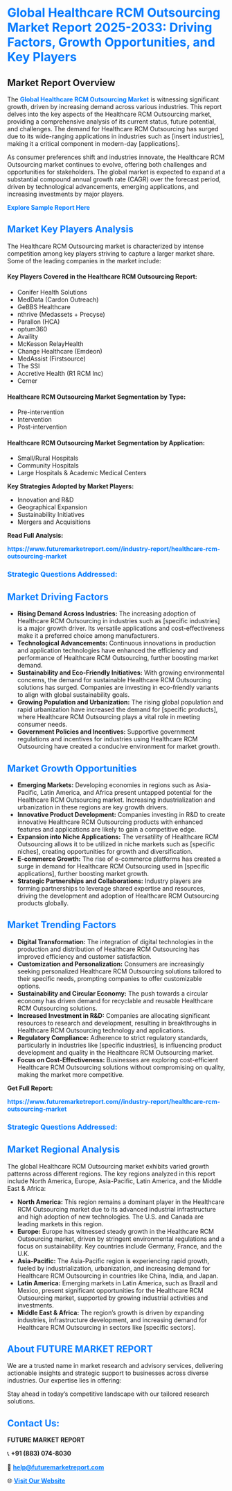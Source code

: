 <h1 style="color: #007BFF;">Global Healthcare RCM Outsourcing Market Report 2025-2033: Driving Factors, Growth Opportunities, and Key Players</h1>

<section id="overview">
<h2>Market Report Overview</h2>
<p>The <a href="https://www.futuremarketreport.com//industry-report/healthcare-rcm-outsourcing-market" style="color: #007BFF; text-decoration: none;"><strong>Global Healthcare RCM Outsourcing Market</strong></a> is witnessing significant growth, driven by increasing demand across various industries. This report delves into the key aspects of the Healthcare RCM Outsourcing market, providing a comprehensive analysis of its current status, future potential, and challenges. The demand for Healthcare RCM Outsourcing has surged due to its wide-ranging applications in industries such as [insert industries], making it a critical component in modern-day [applications].</p>
<p>As consumer preferences shift and industries innovate, the Healthcare RCM Outsourcing market continues to evolve, offering both challenges and opportunities for stakeholders. The global market is expected to expand at a substantial compound annual growth rate (CAGR) over the forecast period, driven by technological advancements, emerging applications, and increasing investments by major players.</p>
</section>

<section id="overview">
<p><a href="https://www.futuremarketreport.com//request-sample/reportId=80275" style="color: #007BFF; text-decoration: none;"><strong>Explore Sample Report Here</strong></a></p>
</section>

<section id="key-players">
<h2 style="color: #007BFF;">Market Key Players Analysis</h2>
<p>The Healthcare RCM Outsourcing market is characterized by intense competition among key players striving to capture a larger market share. Some of the leading companies in the market include:</p>
<h4>Key Players Covered in the Healthcare RCM Outsourcing Report:</h4>
<ul><li>Conifer Health Solutions</li><li>MedData (Cardon Outreach)</li><li>GeBBS Healthcare</li><li>nthrive (Medassets + Precyse)</li><li>Parallon (HCA)</li><li>optum360</li><li>Availity</li><li>McKesson RelayHealth</li><li>Change Healthcare (Emdeon)</li><li>MedAssist (Firstsource)</li><li>The SSI</li><li>Accretive Health (R1 RCM Inc)</li><li>Cerner</li></ul>
<h4>Healthcare RCM Outsourcing Market Segmentation by Type:</h4>
<ul><li>Pre-intervention</li><li>Intervention</li><li>Post-intervention</li></ul>

<h4>Healthcare RCM Outsourcing Market Segmentation by Application:</h4>
<ul><li>Small/Rural Hospitals</li><li>Community Hospitals</li><li>Large Hospitals &amp; Academic Medical Centers</li></ul>
<p><strong>Key Strategies Adopted by Market Players:</strong></p>
<ul>
<li>Innovation and R&D</li>
<li>Geographical Expansion</li>
<li>Sustainability Initiatives</li>
<li>Mergers and Acquisitions</li>
</ul>
</section>

<section>
<p><strong>Read Full Analysis: </strong></p><a href="https://www.futuremarketreport.com//industry-report/healthcare-rcm-outsourcing-market" style="color: #007BFF; text-decoration: none;"><strong>https://www.futuremarketreport.com//industry-report/healthcare-rcm-outsourcing-market</strong></a>
<h3 style="color: #007BFF;">Strategic Questions Addressed:</h3>
</section>

<section id="driving-factors">
<h2 style="color: #007BFF;">Market Driving Factors</h2>
<ul>
<li><strong>Rising Demand Across Industries:</strong> The increasing adoption of Healthcare RCM Outsourcing in industries such as [specific industries] is a major growth driver. Its versatile applications and cost-effectiveness make it a preferred choice among manufacturers.</li>
<li><strong>Technological Advancements:</strong> Continuous innovations in production and application technologies have enhanced the efficiency and performance of Healthcare RCM Outsourcing, further boosting market demand.</li>
<li><strong>Sustainability and Eco-Friendly Initiatives:</strong> With growing environmental concerns, the demand for sustainable Healthcare RCM Outsourcing solutions has surged. Companies are investing in eco-friendly variants to align with global sustainability goals.</li>
<li><strong>Growing Population and Urbanization:</strong> The rising global population and rapid urbanization have increased the demand for [specific products], where Healthcare RCM Outsourcing plays a vital role in meeting consumer needs.</li>
<li><strong>Government Policies and Incentives:</strong> Supportive government regulations and incentives for industries using Healthcare RCM Outsourcing have created a conducive environment for market growth.</li>
</ul>
</section>

<section id="growth-opportunities">
<h2 style="color: #007BFF;">Market Growth Opportunities</h2>
<ul>
<li><strong>Emerging Markets:</strong> Developing economies in regions such as Asia-Pacific, Latin America, and Africa present untapped potential for the Healthcare RCM Outsourcing market. Increasing industrialization and urbanization in these regions are key growth drivers.</li>
<li><strong>Innovative Product Development:</strong> Companies investing in R&D to create innovative Healthcare RCM Outsourcing products with enhanced features and applications are likely to gain a competitive edge.</li>
<li><strong>Expansion into Niche Applications:</strong> The versatility of Healthcare RCM Outsourcing allows it to be utilized in niche markets such as [specific niches], creating opportunities for growth and diversification.</li>
<li><strong>E-commerce Growth:</strong> The rise of e-commerce platforms has created a surge in demand for Healthcare RCM Outsourcing used in [specific applications], further boosting market growth.</li>
<li><strong>Strategic Partnerships and Collaborations:</strong> Industry players are forming partnerships to leverage shared expertise and resources, driving the development and adoption of Healthcare RCM Outsourcing products globally.</li>
</ul>
</section>

<section id="trending-factors">
<h2 style="color: #007BFF;">Market Trending Factors</h2>
<ul>
<li><strong>Digital Transformation:</strong> The integration of digital technologies in the production and distribution of Healthcare RCM Outsourcing has improved efficiency and customer satisfaction.</li>
<li><strong>Customization and Personalization:</strong> Consumers are increasingly seeking personalized Healthcare RCM Outsourcing solutions tailored to their specific needs, prompting companies to offer customizable options.</li>
<li><strong>Sustainability and Circular Economy:</strong> The push towards a circular economy has driven demand for recyclable and reusable Healthcare RCM Outsourcing solutions.</li>
<li><strong>Increased Investment in R&D:</strong> Companies are allocating significant resources to research and development, resulting in breakthroughs in Healthcare RCM Outsourcing technology and applications.</li>
<li><strong>Regulatory Compliance:</strong> Adherence to strict regulatory standards, particularly in industries like [specific industries], is influencing product development and quality in the Healthcare RCM Outsourcing market.</li>
<li><strong>Focus on Cost-Effectiveness:</strong> Businesses are exploring cost-efficient Healthcare RCM Outsourcing solutions without compromising on quality, making the market more competitive.</li>
</ul>
</section>

<section>
<p><strong>Get Full Report: </strong></p><a href="https://www.futuremarketreport.com//industry-report/healthcare-rcm-outsourcing-market" style="color: #007BFF; text-decoration: none;"><strong>https://www.futuremarketreport.com//industry-report/healthcare-rcm-outsourcing-market</strong></a>
<h3 style="color: #007BFF;">Strategic Questions Addressed:</h3>
</section>


<section id="regional-analysis">
<h2 style="color: #007BFF;">Market Regional Analysis</h2>
<p>The global Healthcare RCM Outsourcing market exhibits varied growth patterns across different regions. The key regions analyzed in this report include North America, Europe, Asia-Pacific, Latin America, and the Middle East & Africa:</p>
<ul>
<li><strong>North America:</strong> This region remains a dominant player in the Healthcare RCM Outsourcing market due to its advanced industrial infrastructure and high adoption of new technologies. The U.S. and Canada are leading markets in this region.</li>
<li><strong>Europe:</strong> Europe has witnessed steady growth in the Healthcare RCM Outsourcing market, driven by stringent environmental regulations and a focus on sustainability. Key countries include Germany, France, and the U.K.</li>
<li><strong>Asia-Pacific:</strong> The Asia-Pacific region is experiencing rapid growth, fueled by industrialization, urbanization, and increasing demand for Healthcare RCM Outsourcing in countries like China, India, and Japan.</li>
<li><strong>Latin America:</strong> Emerging markets in Latin America, such as Brazil and Mexico, present significant opportunities for the Healthcare RCM Outsourcing market, supported by growing industrial activities and investments.</li>
<li><strong>Middle East & Africa:</strong> The region’s growth is driven by expanding industries, infrastructure development, and increasing demand for Healthcare RCM Outsourcing in sectors like [specific sectors].</li>
</ul>
</section>

<footer>
<h2 style="color: #007BFF;">About FUTURE MARKET REPORT</h2>
<p>We are a trusted name in market research and advisory services, delivering actionable insights and strategic support to businesses across diverse industries. Our expertise lies in offering:</p>

<p>Stay ahead in today’s competitive landscape with our tailored research solutions.</p>

<h2 style="color: #007BFF;">Contact Us:</h2>
<p><strong>FUTURE MARKET REPORT</strong></p>
<p>📞 <strong>+91 (883) 074-8030</strong></p>
<p>📧 <strong><a href="mailto:help@futuremarketreport.com" style="color: #007BFF;">help@futuremarketreport.com</a></strong></p>
<p>🌐 <strong><a href="https://www.futuremarketreport.com/" style="color: #007BFF;">Visit Our Website</a></strong></p>
</footer>